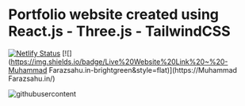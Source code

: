 # Portfolio website created using React.js - Three.js - TailwindCSS

[![Netlify Status](https://api.netlify.com/api/v1/badges/abc944d5-ad2a-4fb8-a2b1-398a311dbae9/deploy-status)](https://app.netlify.com/sites/enchanting-chaja-68169a/deploys)
[![](https://img.shields.io/badge/Live%20Website%20Link%20~%20-Muhammad Farazsahu.in-brightgreen&style=flat)](https://Muhammad Farazsahu.in/)

![githubusercontent](https://repository-images.githubusercontent.com/613266429/d06b3c4f-d844-4cda-803f-5c40947c7cc0) 
